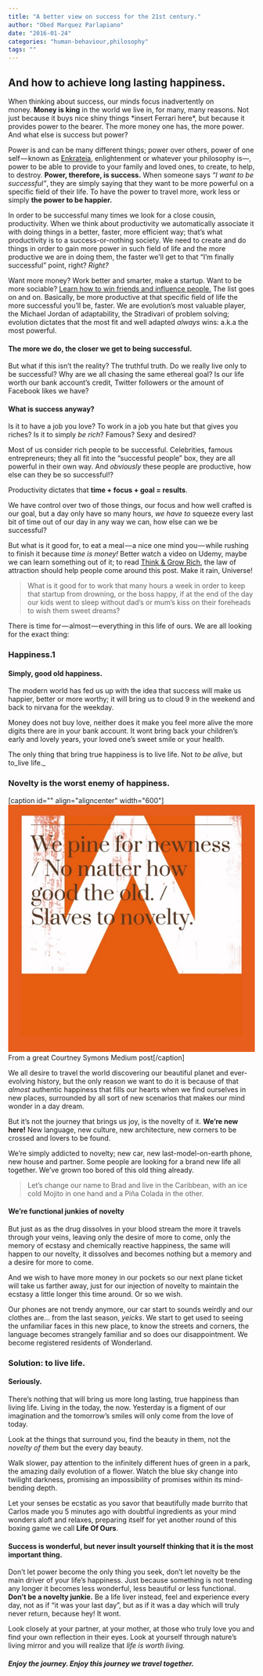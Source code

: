 ```yaml
---
title: "A better view on success for the 21st century."
author: "Obed Marquez Parlapiano"
date: "2016-01-24"
categories: "human-behaviour,philosophy"
tags: ""
---
```


## And how to achieve long lasting happiness.

When thinking about success, our minds focus inadvertently on money. **Money is king** in the world we live in, for many, many reasons. Not just because it buys nice shiny things \*insert Ferrari here\*, but because it provides power to the bearer. The more money one has, the more power. And what else is success but power?

Power is and can be many different things; power over others, power of one self — known as [Enkrateia](https://en.wikipedia.org/wiki/Enkrateia), enlightenment or whatever your philosophy is—, power to be able to provide to your family and loved ones, to create, to help, to destroy. **Power, therefore, is success.** When someone says _“I want to be successful”_, they are simply saying that they want to be more powerful on a specific field of their life. To have the power to travel more, work less or simply **the power to be happier.**

In order to be successful many times we look for a close cousin, productivity. When we think about productivity we automatically associate it with doing things in a better, faster, more efficient way; that’s what productivity is to a success-or-nothing society. We need to create and do things in order to gain more power in such field of life and the more productive we are in doing them, the faster we’ll get to that “I’m finally successful” point, right? _Right?_

Want more money? Work better and smarter, make a startup. Want to be more sociable? [Learn how to win friends and influence people.](https://en.wikipedia.org/wiki/How_to_Win_Friends_and_Influence_People) The list goes on and on. Basically, be more productive at that specific field of life the more successful you’ll be, faster. We are evolution’s most valuable player, the Michael Jordan of adaptability, the Stradivari of problem solving; evolution dictates that the most fit and well adapted _always_ wins: a.k.a the most powerful.

#### The more we do, the closer we get to being successful.

But what if this isn’t the reality? The truthful truth. Do we really live only to be successful? Why are we all chasing the same ethereal goal? Is our life worth our bank account’s credit, Twitter followers or the amount of Facebook likes we have?

#### What is success anyway?

Is it to have a job you love? To work in a job you hate but that gives you riches? Is it to simply _be rich_? Famous? Sexy and desired?

Most of us consider rich people to be successful. Celebrities, famous entrepreneurs; they all fit into the “successful people” box, they are all powerful in their own way. And _obviously_ these people are productive, how else can they be so successful!?

Productivity dictates that **time + focus + goal = results**.

We have control over two of those things, our focus and how well crafted is our goal, but a day only have so many hours, _we have to_ squeeze every last bit of time out of our day in any way we can, how else can we be successful?

But what is it good for, to eat a meal — a nice one mind you — while rushing to finish it because _time is money!_ Better watch a video on Udemy, maybe we can learn something out of it; to read [Think & Grow Rich](https://en.wikipedia.org/wiki/Think_and_Grow_Rich), the law of attraction should help people come around this post. Make it rain, Universe!

> What is it good for to work that many hours a week in order to keep that startup from drowning, or the boss happy, if at the end of the day our kids went to sleep without dad’s or mum’s kiss on their foreheads to wish them sweet dreams?

There is time for — almost — everything in this life of ours. We are all looking for the exact thing:

### Happiness.1

#### Simply, good old happiness.

The modern world has fed us up with the idea that success will make us happier, better or more worthy; it will bring us to cloud 9 in the weekend and back to nirvana for the weekday.

Money does not buy love, neither does it make you feel more alive the more digits there are in your bank account. It wont bring back your children’s early and lovely years, your loved one’s sweet smile or your health.

The only thing that bring true happiness is to live life. Not _to be alive_, but to_live life._

### Novelty is the worst enemy of happiness.

\[caption id="" align="aligncenter" width="600"\]![We pine for newness / no matter how good the old. / Slaves to novelty.](images/1*HLUNAT2LXi_SGybFxmJnuA.jpeg) From a great Courtney Symons Medium post\[/caption\]

We all desire to travel the world discovering our beautiful planet and ever-evolving history, but the only reason we want to do it is because of that _almost_ authentic happiness that fills our hearts when we find ourselves in new places, surrounded by all sort of new scenarios that makes our mind wonder in a day dream.

But it’s not the journey that brings us joy, is the novelty of it. **We’re new here!** New language, new culture, new architecture, new corners to be crossed and lovers to be found.

We’re simply addicted to novelty; new car, new last-model-on-earth phone, new house and partner. Some people are looking for a brand new life all together. We’ve grown too bored of this old thing already.

> Let’s change our name to Brad and live in the Caribbean, with an ice cold Mojito in one hand and a Piña Colada in the other.

#### We’re functional junkies of novelty

But just as as the drug dissolves in your blood stream the more it travels through your veins, leaving only the desire of more to come, only the memory of ecstasy and chemically reactive happiness, the same will happen to our novelty, it dissolves and becomes nothing but a memory and a desire for more to come.

And we wish to have more money in our pockets so our next plane ticket will take us farther away, just for our injection of novelty to maintain the ecstasy a little longer this time around. Or so we wish.

Our phones are not trendy anymore, our car start to sounds weirdly and our clothes are… from the last season, _yeicks_. We start to get used to seeing the unfamiliar faces in this new place, to know the streets and corners, the language becomes strangely familiar and so does our disappointment. We become registered residents of Wonderland.

### Solution: to live life.

#### Seriously.

There’s nothing that will bring us more long lasting, true happiness than living life. Living in the today, the now. Yesterday is a figment of our imagination and the tomorrow’s smiles will only come from the love of today.

Look at the things that surround you, find the beauty in them, not the _novelty of them_ but the every day beauty.

Walk slower, pay attention to the infinitely different hues of green in a park, the amazing daily evolution of a flower. Watch the blue sky change into twilight darkness, promising an impossibility of promises within its mind-bending depth.

Let your senses be ecstatic as you savor that beautifully made burrito that Carlos made you 5 minutes ago with doubtful ingredients as your mind wonders aloft and relaxes, preparing itself for yet another round of this boxing game we call **Life Of Ours**.

#### Success is wonderful, but never insult yourself thinking that it is the most important thing.

Don’t let power become the only thing you seek, don’t let novelty be the main driver of your life’s happiness. Just because something is not trending any longer it becomes less wonderful, less beautiful or less functional. **Don’t be a novelty junkie.** Be a life liver instead, feel and experience every day, not as if “it was your last day”, but as if it was a day which will truly never return, because hey! It wont.

Look closely at your partner, at your mother, at those who truly love you and find your own reflection in their eyes. Look at yourself through nature’s living mirror and you will realize that _life is worth living._

#### _Enjoy the journey. Enjoy this journey we travel together._
